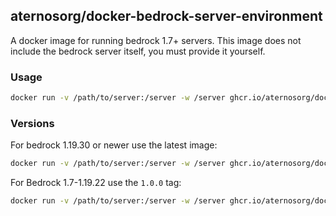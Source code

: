 ## aternosorg/docker-bedrock-server-environment

A docker image for running bedrock 1.7+ servers. This image does not include the bedrock server itself, you must provide it yourself.

### Usage

```bash
docker run -v /path/to/server:/server -w /server ghcr.io/aternosorg/docker-bedrock-server-environment ./bedrock_server
```

### Versions

For bedrock 1.19.30 or newer use the latest image:

```bash
docker run -v /path/to/server:/server -w /server ghcr.io/aternosorg/docker-bedrock-server-environment ./bedrock_server
```

For Bedrock 1.7-1.19.22 use the `1.0.0` tag:

```bash
docker run -v /path/to/server:/server -w /server ghcr.io/aternosorg/docker-bedrock-server-environment:1.0.0 ./bedrock_server
```